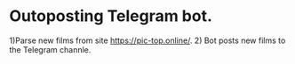 # Outoposting Telegram bot.

1)Parse new films from site https://pic-top.online/.
2) Bot posts new films to the Telegram channle.
	


